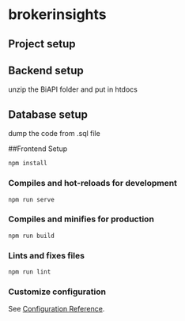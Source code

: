 # brokerinsights

## Project setup

## Backend setup
unzip the BiAPI folder and put in htdocs

## Database setup
dump the code from .sql file

##Frontend Setup
```
npm install

```

### Compiles and hot-reloads for development
```
npm run serve
```

### Compiles and minifies for production
```
npm run build
```

### Lints and fixes files
```
npm run lint
```

### Customize configuration
See [Configuration Reference](https://cli.vuejs.org/config/).
